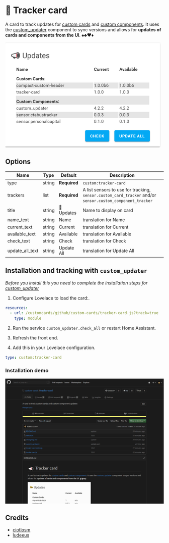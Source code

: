 # 📣 Tracker card

A card to track updates for [custom cards](https://github.com/custom-cards) and [custom components](https://github.com/custom-components). It uses the [custom_updater](https://github.com/custom-components/custom_updater) component to sync versions and allows for **updates of cards and components from the UI**. ♠️♣️♥️♦️

![tracker-card](files/overview.png)

## Options

| Name | Type | Default | Description
| ---- | ---- | ------- | -----------
| type | string | **Required** | `custom:tracker-card`
| trackers | list | **Required** | A list sensors to use for tracking, `sensor.custom_card_tracker` and/or `sensor.custom_component_tracker`
| title | string | 📣 Updates | Name to display on card
| name_text | string | Name | translation for Name
| current_text | string | Current | translation for Current
| available_text | string | Available | translation for Available
| check_text | string | Check | translation for Check
| update_all_text | string | Update All | translation for Update All

## Installation and tracking with `custom_updater`

_Before you install this you need to complete the installation steps for [custom_updater](https://github.com/custom-components/custom_updater)_

1. Configure Lovelace to load the card:.

```yaml
resources:
  - url: /customcards/github/custom-cards/tracker-card.js?track=true
    type: module
```

2. Run the service `custom_updater.check_all` or restart Home Assistant.
3. Refresh the front end.

4. Add this in your Lovelace configuration.

```yaml
type: custom:tracker-card
```

### Installation demo

![demo](files/tracker-card.gif)

## Credits

- [ciotlosm](https://github.com/ciotlosm)
- [ludeeus](https://github.com/ludeeus)
